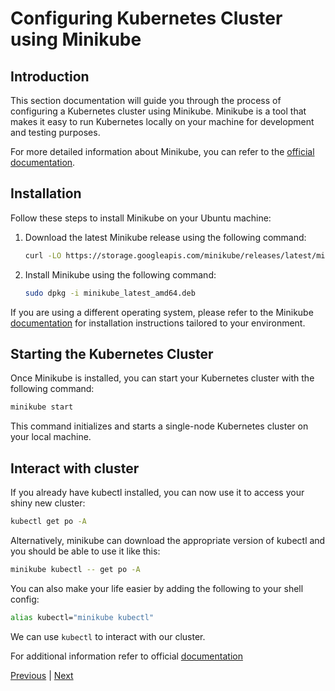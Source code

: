 # Configuring Kubernetes Cluster using Minikube

## Introduction

This section documentation will guide you through the process of configuring a Kubernetes cluster using Minikube. Minikube is a tool that makes it easy to run Kubernetes locally on your machine for development and testing purposes.

For more detailed information about Minikube, you can refer to the [official documentation](https://minikube.sigs.k8s.io/docs/).

## Installation

Follow these steps to install Minikube on your Ubuntu machine:

1. Download the latest Minikube release using the following command:

   ```sh
   curl -LO https://storage.googleapis.com/minikube/releases/latest/minikube_latest_amd64.deb
   ```

2. Install Minikube using the following command:

   ```sh
   sudo dpkg -i minikube_latest_amd64.deb
   ```

If you are using a different operating system, please refer to the Minikube [documentation](https://minikube.sigs.k8s.io/docs/start/) for installation instructions tailored to your environment.

## Starting the Kubernetes Cluster

Once Minikube is installed, you can start your Kubernetes cluster with the following command:

```sh
minikube start
```

This command initializes and starts a single-node Kubernetes cluster on your local machine.

## Interact with cluster

If you already have kubectl installed, you can now use it to access your shiny new cluster:

```sh
kubectl get po -A
```
Alternatively, minikube can download the appropriate version of kubectl and you should be able to use it like this:
```sh
minikube kubectl -- get po -A
```

You can also make your life easier by adding the following to your shell config:
```sh
alias kubectl="minikube kubectl"
```
We can use `kubectl` to interact with our cluster. 

For additional information refer to official [documentation](https://minikube.sigs.k8s.io/docs/)

[Previous](./README.md) | [Next](./02.%20Configure-argocd.md)
